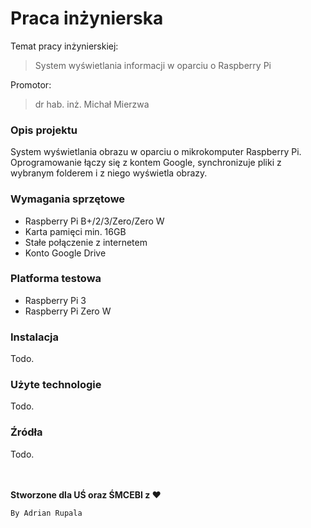 # Praca inżynierska

Temat pracy inżynierskiej:
>System wyświetlania informacji w oparciu o Raspberry Pi

Promotor:
>dr hab. inż. Michał Mierzwa

### Opis projektu
System wyświetlania obrazu w oparciu o mikrokomputer Raspberry Pi.
Oprogramowanie łączy się z kontem Google, synchronizuje pliki z wybranym folderem i z niego wyświetla obrazy.

### Wymagania sprzętowe
+ Raspberry Pi B+/2/3/Zero/Zero W
+ Karta pamięci min. 16GB
+ Stałe połączenie z internetem
+  Konto Google Drive

### Platforma testowa
+ Raspberry Pi 3
+ Raspberry Pi Zero W

### Instalacja

Todo.

### Użyte technologie

Todo.

### Źródła

Todo.  


<br><br>
**Stworzone dla UŚ oraz ŚMCEBI z ♥**

``By Adrian Rupala``
